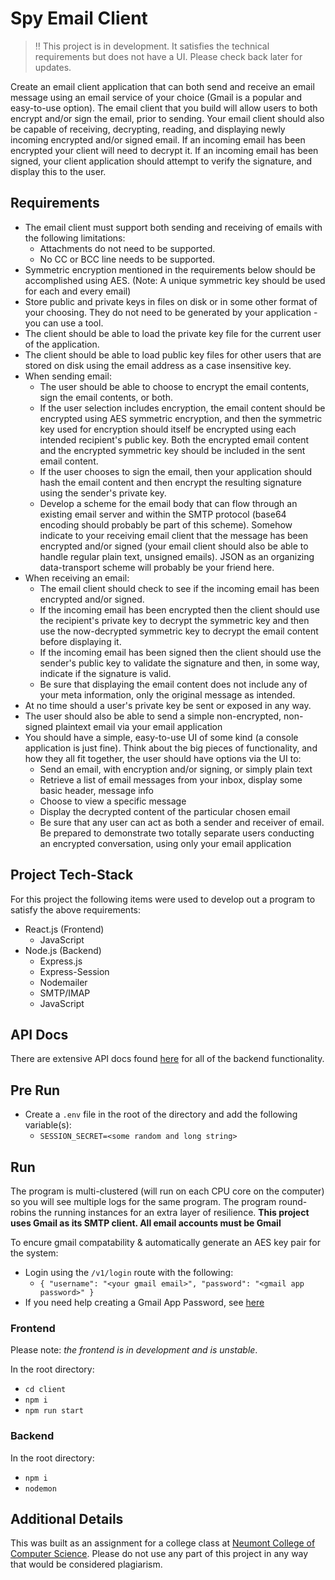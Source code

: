 # Spy Email Client

> :bangbang: This project is in development. It satisfies the technical requirements but does not have a UI. Please check back later for updates.

Create an email client application that can both send and receive an email message using an email service of your choice (Gmail is a popular and easy-to-use option).  The email client that you build will allow users to both encrypt and/or sign the email, prior to sending. Your email client should also be capable of receiving, decrypting, reading, and displaying newly incoming encrypted and/or signed email. If an incoming email has been encrypted your client will need to decrypt it.  If an incoming email has been signed, your client application should attempt to verify the signature, and display this to the user.

## Requirements

- The email client must support both sending and receiving of emails with the following limitations:
  - Attachments do not need to be supported.
  - No CC or BCC line needs to be supported.
- Symmetric encryption mentioned in the requirements below should be accomplished using AES. (Note: A unique symmetric key should be used for each and every email)
- Store public and private keys in files on disk or in some other format of your choosing.  They do not need to be generated by your application - you can use a tool.
- The client should be able to load the private key file for the current user of the application.
- The client should be able to load public key files for other users that are stored on disk using the email address as a case insensitive key.
- When sending email:
  - The user should be able to choose to encrypt the email contents, sign the email contents, or both.
  - If the user selection includes encryption, the email content should be encrypted using AES symmetric encryption, and then the symmetric key used for encryption should itself be encrypted using each intended recipient's public key.  Both the encrypted email content and the encrypted symmetric key should be included in the sent email content.
  - If the user chooses to sign the email, then your application should hash the email content and then encrypt the resulting signature using the sender's private key.
  - Develop a scheme for the email body that can flow through an existing email server and within the SMTP protocol (base64 encoding should probably be part of this scheme).  Somehow indicate to your receiving email client that the message has been encrypted and/or signed (your email client should also be able to handle regular plain text, unsigned emails). JSON as an organizing data-transport scheme will probably be your friend here.
- When receiving an email:
  - The email client should check to see if the incoming email has been encrypted and/or signed.
  - If the incoming email has been encrypted then the client should use the recipient's private key to decrypt the symmetric key and then use the now-decrypted symmetric key to decrypt the email content before displaying it.
  - If the incoming email has been signed then the client should use the sender's public key to validate the signature and then, in some way, indicate if the signature is valid.
  - Be sure that displaying the email content does not include any of your meta information, only the original message as intended.
- At no time should a user's private key be sent or exposed in any way.
- The user should also be able to send a simple non-encrypted, non-signed plaintext email via your email application
- You should have a simple, easy-to-use UI of some kind (a console application is just fine). Think about the big pieces of functionality, and how they all fit together, the user should have options via the UI to:
  - Send an email, with encryption and/or signing, or simply plain text
  - Retrieve a list of email messages from your inbox, display some basic header, message info
  - Choose to view a specific message
  - Display the decrypted content of the particular chosen email
  - Be sure that any user can act as both a sender and receiver of email. Be prepared to demonstrate two totally separate users conducting an encrypted conversation, using only your email application

## Project Tech-Stack

For this project the following items were used to develop out a program to satisfy the above requirements:

- React.js (Frontend)
  - JavaScript
- Node.js (Backend)
  - Express.js
  - Express-Session
  - Nodemailer
  - SMTP/IMAP
  - JavaScript

## API Docs 

There are extensive API docs found [here](https://github.com/CarterCobb/Spy-Email-Client/tree/master/docs) for all of the backend functionality.

## Pre Run

- Create a `.env` file in the root of the directory and add the following variable(s):
  - `SESSION_SECRET=<some random and long string>`

## Run

The program is multi-clustered (will run on each CPU core on the computer) so you will see multiple logs for the same program. The program round-robins the running instances for an extra layer of resilience. **This project uses Gmail as its SMTP client. All email accounts must be Gmail**

To encure gmail compatability & automatically generate an AES key pair for the system:

- Login using the `/v1/login` route with the following:
  - `{ "username": "<your gmail email>", "password": "<gmail app password>" }`
- If you need help creating a Gmail App Password, see [here](https://support.google.com/mail/answer/185833?hl=en-GB)

### Frontend

Please note: _the frontend is in development and is unstable_.

In the root directory:

- `cd client`
- `npm i`
- `npm run start`

### Backend

In the root directory:

- `npm i`
- `nodemon`

## Additional Details

This was built as an assignment for a college class at [Neumont College of Computer Science](https://www.neumont.edu/). Please do not use any part of this project in any way that would be considered plagiarism.
